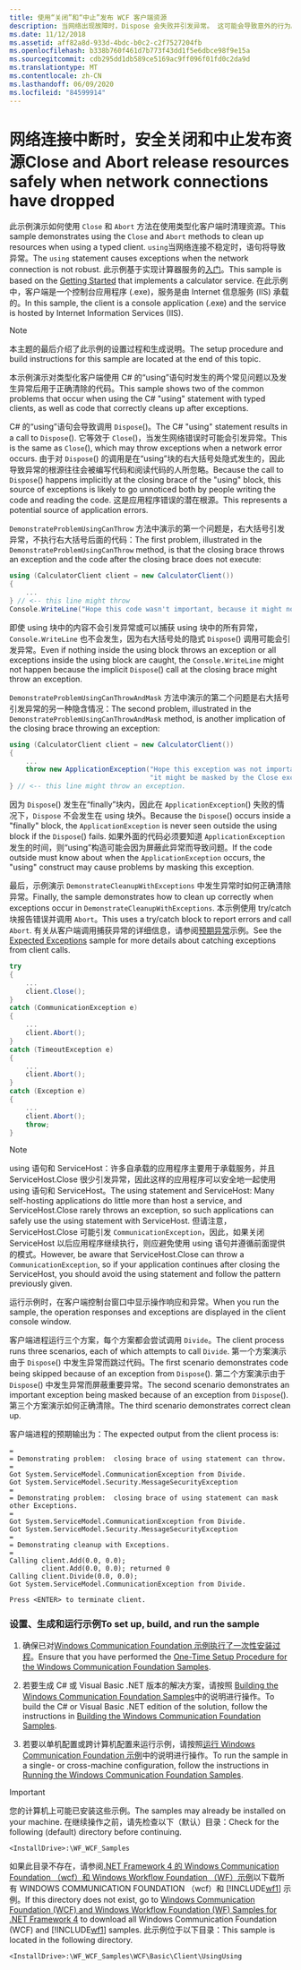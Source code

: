 ```yaml
---
title: 使用“关闭”和“中止”发布 WCF 客户端资源
description: 当网络出现故障时，Dispose 会失败并引发异常。 这可能会导致意外的行为。 相反，请使用 Close 和 Abort 在网络发生故障时释放客户端资源。
ms.date: 11/12/2018
ms.assetid: aff82a8d-933d-4bdc-b0c2-c2f7527204fb
ms.openlocfilehash: b338b760f461d7b773f43dd1f5e6dbce98f9e15a
ms.sourcegitcommit: cdb295dd1db589ce5169ac9ff096f01fd0c2da9d
ms.translationtype: MT
ms.contentlocale: zh-CN
ms.lasthandoff: 06/09/2020
ms.locfileid: "84599914"
---
```

# <a name="close-and-abort-release-resources-safely-when-network-connections-have-dropped"></a><span data-ttu-id="adaf6-105">网络连接中断时，安全关闭和中止发布资源</span><span class="sxs-lookup"><span data-stu-id="adaf6-105">Close and Abort release resources safely when network connections have dropped</span></span>

<span data-ttu-id="adaf6-106">此示例演示如何使用 `Close` 和 `Abort` 方法在使用类型化客户端时清理资源。</span><span class="sxs-lookup"><span data-stu-id="adaf6-106">This sample demonstrates using the `Close` and `Abort` methods to clean up resources when using a typed client.</span></span> <span data-ttu-id="adaf6-107">`using`当网络连接不稳定时，语句将导致异常。</span><span class="sxs-lookup"><span data-stu-id="adaf6-107">The `using` statement causes exceptions when the network connection is not robust.</span></span> <span data-ttu-id="adaf6-108">此示例基于实现计算器服务的[入门](getting-started-sample.md)。</span><span class="sxs-lookup"><span data-stu-id="adaf6-108">This sample is based on the [Getting Started](getting-started-sample.md) that implements a calculator service.</span></span> <span data-ttu-id="adaf6-109">在此示例中，客户端是一个控制台应用程序 (.exe)，服务是由 Internet 信息服务 (IIS) 承载的。</span><span class="sxs-lookup"><span data-stu-id="adaf6-109">In this sample, the client is a console application (.exe) and the service is hosted by Internet Information Services (IIS).</span></span>

> [!NOTE]
> <span data-ttu-id="adaf6-110">本主题的最后介绍了此示例的设置过程和生成说明。</span><span class="sxs-lookup"><span data-stu-id="adaf6-110">The setup procedure and build instructions for this sample are located at the end of this topic.</span></span>

<span data-ttu-id="adaf6-111">本示例演示对类型化客户端使用 C# 的“using”语句时发生的两个常见问题以及发生异常后用于正确清除的代码。</span><span class="sxs-lookup"><span data-stu-id="adaf6-111">This sample shows two of the common problems that occur when using the C# "using" statement with typed clients, as well as code that correctly cleans up after exceptions.</span></span>

<span data-ttu-id="adaf6-112">C# 的“using”语句会导致调用 `Dispose`()。</span><span class="sxs-lookup"><span data-stu-id="adaf6-112">The C# "using" statement results in a call to `Dispose`().</span></span> <span data-ttu-id="adaf6-113">它等效于 `Close`()，当发生网络错误时可能会引发异常。</span><span class="sxs-lookup"><span data-stu-id="adaf6-113">This is the same as `Close`(), which may throw exceptions when a network error occurs.</span></span> <span data-ttu-id="adaf6-114">由于对 `Dispose`() 的调用是在“using”块的右大括号处隐式发生的，因此导致异常的根源往往会被编写代码和阅读代码的人所忽略。</span><span class="sxs-lookup"><span data-stu-id="adaf6-114">Because the call to `Dispose`() happens implicitly at the closing brace of the "using" block, this source of exceptions is likely to go unnoticed both by people writing the code and reading the code.</span></span> <span data-ttu-id="adaf6-115">这是应用程序错误的潜在根源。</span><span class="sxs-lookup"><span data-stu-id="adaf6-115">This represents a potential source of application errors.</span></span>

<span data-ttu-id="adaf6-116">`DemonstrateProblemUsingCanThrow` 方法中演示的第一个问题是，右大括号引发异常，不执行右大括号后面的代码：</span><span class="sxs-lookup"><span data-stu-id="adaf6-116">The first problem, illustrated in the `DemonstrateProblemUsingCanThrow` method, is that the closing brace throws an exception and the code after the closing brace does not execute:</span></span>

```csharp
using (CalculatorClient client = new CalculatorClient())
{
    ...
} // <-- this line might throw
Console.WriteLine("Hope this code wasn't important, because it might not happen.");
```

<span data-ttu-id="adaf6-117">即使 using 块中的内容不会引发异常或可以捕获 using 块中的所有异常，`Console.WriteLine` 也不会发生，因为右大括号处的隐式 `Dispose`() 调用可能会引发异常。</span><span class="sxs-lookup"><span data-stu-id="adaf6-117">Even if nothing inside the using block throws an exception or all exceptions inside the using block are caught, the `Console.WriteLine` might not happen because the implicit `Dispose`() call at the closing brace might throw an exception.</span></span>

<span data-ttu-id="adaf6-118">`DemonstrateProblemUsingCanThrowAndMask` 方法中演示的第二个问题是右大括号引发异常的另一种隐含情况：</span><span class="sxs-lookup"><span data-stu-id="adaf6-118">The second problem, illustrated in the `DemonstrateProblemUsingCanThrowAndMask` method, is another implication of the closing brace throwing an exception:</span></span>

```csharp
using (CalculatorClient client = new CalculatorClient())
{
    ...
    throw new ApplicationException("Hope this exception was not important, because "+
                                   "it might be masked by the Close exception.");
} // <-- this line might throw an exception.
```

<span data-ttu-id="adaf6-119">因为 `Dispose`() 发生在“finally”块内，因此在 `ApplicationException`() 失败的情况下，`Dispose` 不会发生在 using 块外。</span><span class="sxs-lookup"><span data-stu-id="adaf6-119">Because the `Dispose`() occurs inside a "finally" block, the `ApplicationException` is never seen outside the using block if the `Dispose`() fails.</span></span> <span data-ttu-id="adaf6-120">如果外面的代码必须要知道 `ApplicationException` 发生的时间，则“using”构造可能会因为屏蔽此异常而导致问题。</span><span class="sxs-lookup"><span data-stu-id="adaf6-120">If the code outside must know about when the `ApplicationException` occurs, the "using" construct may cause problems by masking this exception.</span></span>

<span data-ttu-id="adaf6-121">最后，示例演示 `DemonstrateCleanupWithExceptions` 中发生异常时如何正确清除异常。</span><span class="sxs-lookup"><span data-stu-id="adaf6-121">Finally, the sample demonstrates how to clean up correctly when exceptions occur in `DemonstrateCleanupWithExceptions`.</span></span> <span data-ttu-id="adaf6-122">本示例使用 try/catch 块报告错误并调用 `Abort`。</span><span class="sxs-lookup"><span data-stu-id="adaf6-122">This uses a try/catch block to report errors and call `Abort`.</span></span> <span data-ttu-id="adaf6-123">有关从客户端调用捕获异常的详细信息，请参阅[预期异常](expected-exceptions.md)示例。</span><span class="sxs-lookup"><span data-stu-id="adaf6-123">See the [Expected Exceptions](expected-exceptions.md) sample for more details about catching exceptions from client calls.</span></span>

```csharp
try
{
    ...
    client.Close();
}
catch (CommunicationException e)
{
    ...
    client.Abort();
}
catch (TimeoutException e)
{
    ...
    client.Abort();
}
catch (Exception e)
{
    ...
    client.Abort();
    throw;
}
```

> [!NOTE]
> <span data-ttu-id="adaf6-124">using 语句和 ServiceHost：许多自承载的应用程序主要用于承载服务，并且 ServiceHost.Close 很少引发异常，因此这样的应用程序可以安全地一起使用 using 语句和 ServiceHost。</span><span class="sxs-lookup"><span data-stu-id="adaf6-124">The using statement and ServiceHost: Many self-hosting applications do little more than host a service, and ServiceHost.Close rarely throws an exception, so such applications can safely use the using statement with ServiceHost.</span></span> <span data-ttu-id="adaf6-125">但请注意，ServiceHost.Close 可能引发 `CommunicationException`，因此，如果关闭 ServiceHost 以后应用程序继续执行，则应避免使用 using 语句并遵循前面提供的模式。</span><span class="sxs-lookup"><span data-stu-id="adaf6-125">However, be aware that ServiceHost.Close can throw a `CommunicationException`, so if your application continues after closing the ServiceHost, you should avoid the using statement and follow the pattern previously given.</span></span>

<span data-ttu-id="adaf6-126">运行示例时，在客户端控制台窗口中显示操作响应和异常。</span><span class="sxs-lookup"><span data-stu-id="adaf6-126">When you run the sample, the operation responses and exceptions are displayed in the client console window.</span></span>

<span data-ttu-id="adaf6-127">客户端进程运行三个方案，每个方案都会尝试调用 `Divide`。</span><span class="sxs-lookup"><span data-stu-id="adaf6-127">The client process runs three scenarios, each of which attempts to call `Divide`.</span></span> <span data-ttu-id="adaf6-128">第一个方案演示由于 `Dispose`() 中发生异常而跳过代码。</span><span class="sxs-lookup"><span data-stu-id="adaf6-128">The first scenario demonstrates code being skipped because of an exception from `Dispose`().</span></span> <span data-ttu-id="adaf6-129">第二个方案演示由于 `Dispose`() 中发生异常而屏蔽重要异常。</span><span class="sxs-lookup"><span data-stu-id="adaf6-129">The second scenario demonstrates an important exception being masked because of an exception from `Dispose`().</span></span> <span data-ttu-id="adaf6-130">第三个方案演示如何正确清除。</span><span class="sxs-lookup"><span data-stu-id="adaf6-130">The third scenario demonstrates correct clean up.</span></span>

<span data-ttu-id="adaf6-131">客户端进程的预期输出为：</span><span class="sxs-lookup"><span data-stu-id="adaf6-131">The expected output from the client process is:</span></span>

```console
=
= Demonstrating problem:  closing brace of using statement can throw.
=
Got System.ServiceModel.CommunicationException from Divide.
Got System.ServiceModel.Security.MessageSecurityException
=
= Demonstrating problem:  closing brace of using statement can mask other Exceptions.
=
Got System.ServiceModel.CommunicationException from Divide.
Got System.ServiceModel.Security.MessageSecurityException
=
= Demonstrating cleanup with Exceptions.
=
Calling client.Add(0.0, 0.0);
        client.Add(0.0, 0.0); returned 0
Calling client.Divide(0.0, 0.0);
Got System.ServiceModel.CommunicationException from Divide.

Press <ENTER> to terminate client.
```

### <a name="to-set-up-build-and-run-the-sample"></a><span data-ttu-id="adaf6-132">设置、生成和运行示例</span><span class="sxs-lookup"><span data-stu-id="adaf6-132">To set up, build, and run the sample</span></span>

1. <span data-ttu-id="adaf6-133">确保已对[Windows Communication Foundation 示例执行了一次性安装过程](one-time-setup-procedure-for-the-wcf-samples.md)。</span><span class="sxs-lookup"><span data-stu-id="adaf6-133">Ensure that you have performed the [One-Time Setup Procedure for the Windows Communication Foundation Samples](one-time-setup-procedure-for-the-wcf-samples.md).</span></span>

2. <span data-ttu-id="adaf6-134">若要生成 C# 或 Visual Basic .NET 版本的解决方案，请按照 [Building the Windows Communication Foundation Samples](building-the-samples.md)中的说明进行操作。</span><span class="sxs-lookup"><span data-stu-id="adaf6-134">To build the C# or Visual Basic .NET edition of the solution, follow the instructions in [Building the Windows Communication Foundation Samples](building-the-samples.md).</span></span>

3. <span data-ttu-id="adaf6-135">若要以单机配置或跨计算机配置来运行示例，请按照[运行 Windows Communication Foundation 示例](running-the-samples.md)中的说明进行操作。</span><span class="sxs-lookup"><span data-stu-id="adaf6-135">To run the sample in a single- or cross-machine configuration, follow the instructions in [Running the Windows Communication Foundation Samples](running-the-samples.md).</span></span>

> [!IMPORTANT]
> <span data-ttu-id="adaf6-136">您的计算机上可能已安装这些示例。</span><span class="sxs-lookup"><span data-stu-id="adaf6-136">The samples may already be installed on your machine.</span></span> <span data-ttu-id="adaf6-137">在继续操作之前，请先检查以下（默认）目录：</span><span class="sxs-lookup"><span data-stu-id="adaf6-137">Check for the following (default) directory before continuing.</span></span>
>
> `<InstallDrive>:\WF_WCF_Samples`
>
> <span data-ttu-id="adaf6-138">如果此目录不存在，请参阅[.NET Framework 4 的 Windows Communication Foundation （wcf）和 Windows Workflow Foundation （WF）示例](https://www.microsoft.com/download/details.aspx?id=21459)以下载所有 WINDOWS COMMUNICATION FOUNDATION （wcf）和 [!INCLUDE[wf1](../../../../includes/wf1-md.md)] 示例。</span><span class="sxs-lookup"><span data-stu-id="adaf6-138">If this directory does not exist, go to [Windows Communication Foundation (WCF) and Windows Workflow Foundation (WF) Samples for .NET Framework 4](https://www.microsoft.com/download/details.aspx?id=21459) to download all Windows Communication Foundation (WCF) and [!INCLUDE[wf1](../../../../includes/wf1-md.md)] samples.</span></span> <span data-ttu-id="adaf6-139">此示例位于以下目录：</span><span class="sxs-lookup"><span data-stu-id="adaf6-139">This sample is located in the following directory.</span></span>
>
> `<InstallDrive>:\WF_WCF_Samples\WCF\Basic\Client\UsingUsing`
